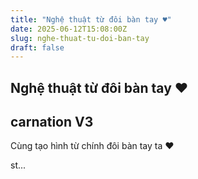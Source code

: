 ```yaml
---
title: "Nghệ thuật từ đôi bàn tay ♥"
date: 2025-06-12T15:08:00Z
slug: nghe-thuat-tu-doi-ban-tay
draft: false
---
```


## Nghệ thuật từ đôi bàn tay ♥

## carnation V3

Cùng tạo hình từ chính đôi bàn tay ta ♥
 
 
 
 
 st...
